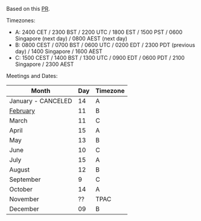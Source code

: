 Based on this [PR](https://github.com/w3c/patwg/issues/11).

Timezones:

* A: 2400 CET / 2300 BST / 2200 UTC / 1800 EST / 1500 PST / 0600 Singapore (next day) / 0800 AEST (next day)
* B: 0800 CEST / 0700 BST / 0600 UTC / 0200 EDT / 2300 PDT (previous day) / 1400 Singapore / 1600 AEST
* C: 1500 CEST / 1400 BST / 1300 UTC / 0900 EDT / 0600 PDT / 2100 Singapore / 2300 AEST

Meetings and Dates:

| Month | Day | Timezone |
| ---------------- | ------ | ------------- |
| January - CANCELED |  14 | A |
| [February](https://github.com/w3c/patwg/tree/main/meetings/2025/02-telecons) | 11 | B |
| March | 11 | C |
| April | 15 | A |
| May | 13 | B |
| June | 10 | C |
| July | 15 | A |
| August | 12 | B |
| September | 9 | C |
| October | 14 | A |
| November | ?? | TPAC |
| December | 09 | B |
